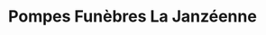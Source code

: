 ---
title: "Pompes Funèbres La Janzéenne"
url: /janze/pompes-funebres-la-janzeenne/
shop: directeurs de funérailles
---
